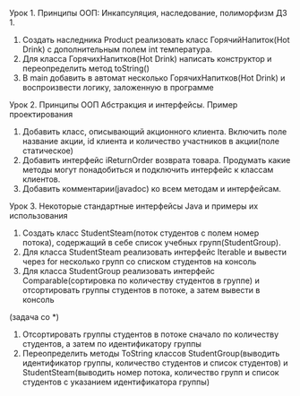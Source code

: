 Урок 1. Принципы ООП: Инкапсуляция, наследование, полиморфизм
ДЗ 1.
1. Создать наследника Product реализовать класс ГорячийНапиток(Hot Drink) с дополнительным полем int температура.
2. Для класса ГорячихНапитков(Hot Drink) написать конструктор и переопределить метод toString()
3. В main добавить в автомат несколько ГорячихНапитков(Hot Drink) и воспроизвести логику, заложенную в программе

Урок 2. Принципы ООП Абстракция и интерфейсы. Пример проектирования
1. Добавить класс, описывающий акционного клиента. Включить поле название акции, id клиента и количество участников в акции(поле статическое)
2. Добавить интерфейс iReturnOrder возврата товара. Продумать какие методы могут понадобиться и подключить интерфейс к классам клиентов.
3. Добавить комментарии(javadoc) ко всем методам и интерфейсам.

Урок 3. Некоторые стандартные интерфейсы Java и примеры их использования
1. Создать класс StudentSteam(поток студентов с полем номер потока), содержащий в себе список учебных групп(StudentGroup).
2. Для класса StudentSteam реализовать интерфейс Iterable и вывести через for несколько групп со списком студентов на консоль
3. Для класса StudentGroup реализовать интерфейс Comparable(сортировка по количеству студентов в группе) и отсортировать группы студентов в потоке, а затем вывести в консоль

(задача со *)
1. Отсортировать группы студентов в потоке сначало по количеству студентов, а затем по идентификатору группы
2. Переопределить методы ToString классов StudentGroup(выводить идентификатор группы, количество студентов и список студентов) и StudentSteam(выводить номер потока, количество групп и список студентов с указанием идентификатора группы)